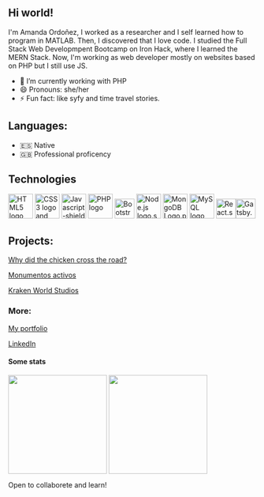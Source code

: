 ## Hi world!
I'm Amanda Ordoñez, I worked as a researcher and I self learned how to program in MATLAB. Then, I discovered that I love code. I studied the Full Stack Web Developmpent Bootcamp on Iron Hack, where I learned the MERN Stack. Now, I'm working as web developer mostly on websites based on PHP but I still use JS.


- 🌱 I’m currently working with PHP
- 😄 Pronouns: she/her
- ⚡ Fun fact: like syfy and time travel stories. 


## Languages:

- :es: Native
- :gb: Professional proficency

## Technologies
<img src="https://upload.wikimedia.org/wikipedia/commons/thumb/6/61/HTML5_logo_and_wordmark.svg/1200px-HTML5_logo_and_wordmark.svg.png" alt="HTML5 logo and wordmark.svg" height=50px> <img src="https://upload.wikimedia.org/wikipedia/commons/thumb/d/d5/CSS3_logo_and_wordmark.svg/1200px-CSS3_logo_and_wordmark.svg.png" alt="CSS3 logo and wordmark.svg" height=50px> <img src="https://upload.wikimedia.org/wikipedia/commons/thumb/d/d4/Javascript-shield.svg/256px-Javascript-shield.svg.png" alt="Javascript-shield" height=50px> <img src="https://upload.wikimedia.org/wikipedia/commons/2/27/PHP-logo.svg" alt="PHP logo" height=50px> <img src="https://upload.wikimedia.org/wikipedia/commons/thumb/b/b2/Bootstrap_logo.svg/1200px-Bootstrap_logo.svg.png" alt="Bootstrap logo.svg" height=40px> <img src="https://upload.wikimedia.org/wikipedia/commons/thumb/d/d9/Node.js_logo.svg/1200px-Node.js_logo.svg.png" alt="Node.js logo.svg" height=50px> <img src="https://upload.wikimedia.org/wikipedia/commons/thumb/e/eb/MongoDB_Logo.png/1200px-MongoDB_Logo.png" alt="MongoDB Logo.png" height=50px> <img src="https://upload.wikimedia.org/wikipedia/labs/8/8e/Mysql_logo.png" alt="MySQL logo" height=50px> <img src="https://upload.wikimedia.org/wikipedia/commons/thumb/4/47/React.svg/1200px-React.svg.png" alt="React.svg" height=40px><img src="https://www.gatsbyjs.com/Gatsby-Monogram.svg" alt="Gatsby.svg" height=40px>

## Projects:

[Why did the chicken cross the road?](https://amanda-oc8.github.io/Why-did-the-chicken-cross-the-road/)

[Monumentos activos](https://monumentos-activos.herokuapp.com/)

[Kraken World Studios](https://github.com/Amanda-OC8/kraken2)



### More:
[My portfolio](https://amanda-portfolio.netlify.app/)

[LinkedIn](https://www.linkedin.com/in/amanda-ordonez-cencerrado/)



#### Some stats 
<img align="center" src="https://github-readme-stats.vercel.app/api/?username=Amanda-OC8"  height=200px/> <img align="center" src="https://github-readme-stats.vercel.app/api/top-langs/?username=Amanda-OC8&langs_count=4" height=200px/>
  
Open to collaborete and learn!

<!--
**Amanda-OC8/Amanda-OC8** is a ✨ _special_ ✨ repository because its `README.md` (this file) appears on your GitHub profile.

Here are some ideas to get you started:



- 👯 I’m looking to collaborate on ...

- 💬 Ask me about ...


- ⚡ Fun fact: ...
-->

